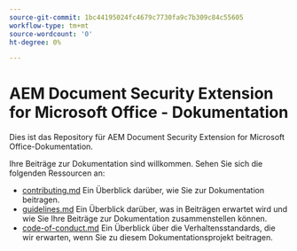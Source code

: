 ```yaml
---
source-git-commit: 1bc44195024fc4679c7730fa9c7b309c84c55605
workflow-type: tm+mt
source-wordcount: '0'
ht-degree: 0%

---
```

# AEM Document Security Extension for Microsoft Office - Dokumentation

Dies ist das Repository für AEM Document Security Extension for Microsoft Office-Dokumentation.

Ihre Beiträge zur Dokumentation sind willkommen. Sehen Sie sich die folgenden Ressourcen an:

* [contributing.md](contributing.md) Ein Überblick darüber, wie Sie zur Dokumentation beitragen.
* [guidelines.md](guidelines.md) Ein Überblick darüber, was in Beiträgen erwartet wird und wie Sie Ihre Beiträge zur Dokumentation zusammenstellen können.
* [code-of-conduct.md](code-of-conduct.md) Ein Überblick über die Verhaltensstandards, die wir erwarten, wenn Sie zu diesem Dokumentationsprojekt beitragen.
